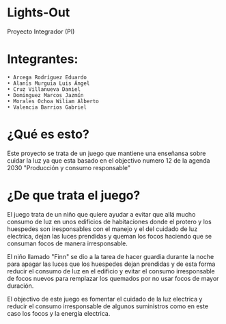 # Lights-Out
Proyecto Integrador (PI)

# Integrantes:
    
    • Arcega Rodríguez Eduardo
    • Alanís Murguia Luis Ángel
    • Cruz Villanueva Daniel
    • Dominguez Marcos Jazmín
    • Morales Ochoa Wiliam Alberto
    • Valencia Barrios Gabriel

# ¿Qué es esto?

Este proyecto se trata de un juego que mantiene una enseñansa sobre cuidar la luz ya que esta basado en el objectivo numero 12
de la agenda 2030 "Producción y consumo responsable"

# ¿De que trata el juego?

El juego trata de un niño que quiere ayudar a evitar que allá mucho consumo de luz en unos edificios de habitaciones donde el
protero y los huespedes son iresponsables con el manejo y el del cuidado de luz electrica, dejan las luces prendidas y queman
los focos haciendo que se consuman focos de manera irresponsable.

El niño llamado "Finn" se dio a la tarea de hacer guardia durante la noche para apagar las luces que los huespedes dejan
prendidas y de esta forma reducir el consumo de luz en el edificio y evitar el consumo irresponsable de focos nuevos
para remplazar los quemados por no usar focos de mayor duración.

El objectivo de este juego es fomentar el cuidado de la luz electrica y reducir el consumo irresponsable de algunos suministros
como en este caso los focos y la energía electrica.
